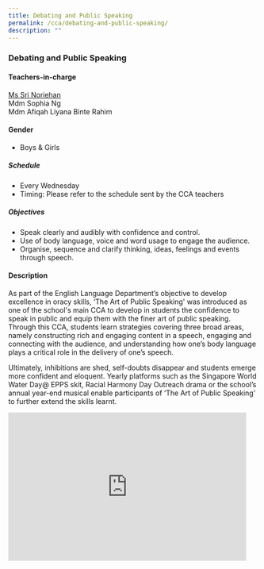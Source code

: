 ```yaml
---
title: Debating and Public Speaking
permalink: /cca/debating-and-public-speaking/
description: ""
---
```

### Debating and Public Speaking

#### Teachers-in-charge

[Ms Sri Noriehan](mailto:sri_noriehan_kamis@moe.edu.sg)<br>
Mdm Sophia Ng  <br>
Mdm Afiqah Liyana Binte Rahim

  

#### Gender

* Boys &amp; Girls

  

##### Schedule

* Every Wednesday&nbsp;&nbsp;  
* Timing: Please refer to the schedule sent by the CCA teachers  

##### Objectives

*   Speak clearly and audibly with confidence and control.
*   Use of body language, voice and word usage to engage the audience.
*   Organise, sequence and clarify thinking, ideas, feelings and events through speech.

  

#### Description

As part of the English Language Department’s objective to develop excellence in oracy skills, ‘The Art of Public Speaking' was introduced as one of the school's main CCA to develop in students the confidence to speak in public and equip them with the finer art of public speaking. Through this CCA, students learn strategies covering three broad areas, namely constructing rich and engaging content in a speech, engaging and connecting with the audience, and understanding how one’s body language plays a critical role in the delivery of one’s speech.&nbsp;

Ultimately, inhibitions are shed, self-doubts disappear and students emerge more confident and eloquent. Yearly platforms such as the Singapore World Water Day@ EPPS skit, Racial Harmony Day Outreach drama or the school’s annual year-end musical enable participants of ‘The Art of Public Speaking’ to further extend the skills learnt.

<iframe allowfullscreen="true" height="299" width="480" frameborder="0" src="https://docs.google.com/presentation/d/e/2PACX-1vTOvs2Kbk65yTx703V3W9gfRiY4mJcZllIuJeszHmJ2l5OtEcb2o1hjn7c0WDvT_8XB9-IMa7wwH1MD/embed?start=false&amp;loop=false&amp;delayms=3000"></iframe>